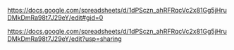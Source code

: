https://docs.google.com/spreadsheets/d/1dPSczn_ahRFRqcVc2x81Gg5jHruDMkDmRa98t7J29eY/edit#gid=0


https://docs.google.com/spreadsheets/d/1dPSczn_ahRFRqcVc2x81Gg5jHruDMkDmRa98t7J29eY/edit?usp=sharing
